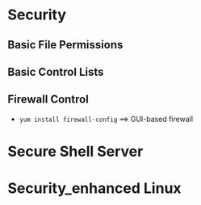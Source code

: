 # Security

## Basic File Permissions

## Basic Control Lists

## Firewall Control
- `yum install firewall-config` ==> GUI-based firewall

# Secure Shell Server

# Security_enhanced Linux
